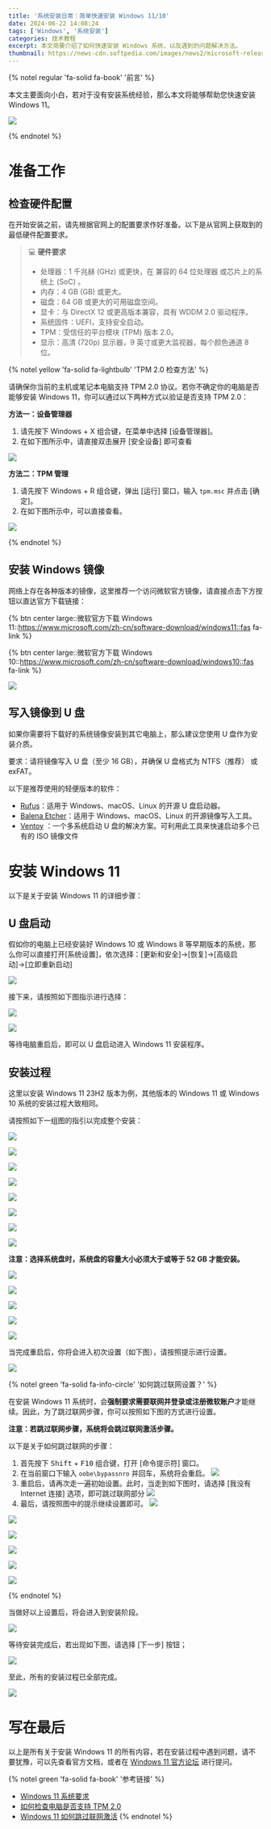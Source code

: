 ```yaml
---
title: '系统安装日常：简单快速安装 Windows 11/10'
date: 2024-06-22 14:08:24
tags: ['Windows', '系统安装']
categories: 技术教程
excerpt: 本文简要介绍了如何快速安装 Windows 系统，以及遇到的问题解决方法。
thumbnail: https://news-cdn.softpedia.com/images/news2/microsoft-releases-new-windows-11-teaser-confirming-leaked-wallpapers-are-real-533302-2.jpg
---
```


{% notel regular 'fa-solid fa-book' '前言' %}

本文主要面向小白，若对于没有安装系统经验，那么本文将能够帮助您快速安装 Windows 11。

![](https://news-cdn.softpedia.com/images/news2/microsoft-releases-new-windows-11-teaser-confirming-leaked-wallpapers-are-real-533302-2.jpg)

{% endnotel %}

# 准备工作

## 检查硬件配置

在开始安装之前，请先根据官网上的配置要求作好准备。以下是从官网上获取到的最低硬件配置要求。

> 💻 **硬件要求**
> 
> - 处理器：1 千兆赫 (GHz) 或更快，在 兼容的 64 位处理器 或芯片上的系统上 (SoC) 。
> - 内存：4 GB (GB) 或更大。
> - 磁盘：64 GB 或更大的可用磁盘空间。
> - 显卡：与 DirectX 12 或更高版本兼容，具有 WDDM 2.0 驱动程序。
> - 系统固件：UEFI，支持安全启动。
> - TPM：受信任的平台模块 (TPM) 版本 2.0。
> - 显示：高清 (720p) 显示器，9 英寸或更大监视器，每个颜色通道 8 位。


{% notel yellow 'fa-solid fa-lightbulb' 'TPM 2.0 检查方法' %}

请确保你当前的主机或笔记本电脑支持 TPM 2.0 协议。若你不确定你的电脑是否能够安装 Windows 11，你可以通过以下两种方式以验证是否支持 TPM 2.0：



**方法一：设备管理器**

1. 请先按下 <i class="fa-brands fa-windows"></i> Windows + X 组合键，在菜单中选择 [设备管理器]。
1. 在如下图所示中，请直接双击展开 [安全设备] 即可查看

![](/images/2024/0622/0.2.jpg)



**方法二：TPM 管理**

1. 请先按下 <i class="fa-brands fa-windows"></i> Windows + R 组合键，弹出 [运行] 窗口，输入 `tpm.msc` 并点击 [确定]。
1. 在如下图所示中，可以直接查看。

![](/images/2024/0622/0.1.jpg)

{% endnotel %}

## 安装 Windows 镜像

网络上存在各种版本的镜像，这里推荐一个访问微软官方镜像，请直接点击下方按钮以直达官方下载链接：

{% btn center large::微软官方下载 Windows 11::https://www.microsoft.com/zh-cn/software-download/windows11::fas fa-link %}

{% btn center large::微软官方下载 Windows 10::https://www.microsoft.com/zh-cn/software-download/windows10::fas fa-link %}

![](/images/2024/0622/0.3.jpg)

## 写入镜像到 U 盘

如果你需要将下载好的系统镜像安装到其它电脑上，那么建议您使用 U 盘作为安装介质。

要求：请将镜像写入 U 盘（至少 16 GB），并确保 U 盘格式为 NTFS（推荐） 或 exFAT。

以下是推荐使用的轻便版本的软件：

- [Rufus](https://rufus.ie/)：适用于 Windows、macOS、Linux 的开源 U 盘启动器。
- [Balena Etcher](https://www.balena.io/etcher/)：适用于 Windows、macOS、Linux 的开源镜像写入工具。
- [Ventoy](https://www.ventoy.net/cn/download.html) ：一个多系统启动 U 盘的解决方案。可利用此工具来快速启动多个已有的 ISO 镜像文件

# 安装 Windows 11

以下是关于安装 Windows 11 的详细步骤：

## U 盘启动

假如你的电脑上已经安装好 Windows 10 或 Windows 8 等早期版本的系统，那么你可以直接打开[系统设置]，依次选择：[更新和安全]→[恢复]→[高级启动]→[立即重新启动]

![](/images/2024/0622/0.4.jpg)

接下来，请按照如下图指示进行选择：

![](/images/2024/0622/0.5.jpg)

![](/images/2024/0622/0.6.jpg)

等待电脑重启后，即可以 U 盘启动进入 Windows 11 安装程序。

## 安装过程

这里以安装 Windows 11 23H2 版本为例，其他版本的 Windows 11 或 Windows 10 系统的安装过程大致相同。

请按照如下一组图的指引以完成整个安装：

![](/images/2024/0622/1.png)

![](/images/2024/0622/2.png)

![](/images/2024/0622/3.png)

![](/images/2024/0622/4.png)

![](/images/2024/0622/5.png)

![](/images/2024/0622/6.png)

![](/images/2024/0622/7.png)

![](/images/2024/0622/8.png)

**注意：选择系统盘时，系统盘的容量大小必须大于或等于 52 GB 才能安装。**

![](/images/2024/0622/9.png)

![](/images/2024/0622/10.png)

![](/images/2024/0622/11.png)

![](/images/2024/0622/12.png)

![](/images/2024/0622/13.png)

当完成重启后，你将会进入初次设置（如下图），请按照提示进行设置。

![](/images/2024/0622/14.png)

{% notel green 'fa-solid fa-info-circle' '如何跳过联网设置？' %}

在安装 Windows 11 系统时，会**强制要求需要联网并登录或注册微软账户**才能继续。因此，为了跳过联网步骤，你可以按照如下图的方式进行设置。

**注意：若跳过联网步骤，系统将会跳过联网激活步骤。**

以下是关于如何跳过联网的步骤：

1. 首先按下 <kbd>Shift</kbd> + <kbd>F10</kbd> 组合键，打开 [命令提示符] 窗口。
1. 在当前窗口下输入 `oobe\bypassnro` 并回车，系统将会重启。
![](/images/2024/0622/16.png)
1. 重启后，请再次走一遍初始设置。此时，当走到如下图时，请选择 [我没有 Internet 连接] 选项，即可跳过联网部分
![](/images/2024/0622/17.png)
1. 最后，请按照图中的提示继续设置即可。
![](/images/2024/0622/18.png)

![](/images/2024/0622/19.png)

![](/images/2024/0622/20.png)

![](/images/2024/0622/21.png)

![](/images/2024/0622/22.png)

![](/images/2024/0622/23.png)

{% endnotel %}

当做好以上设置后，将会进入到安装阶段。

![](/images/2024/0622/24.png)

等待安装完成后，若出现如下图，请选择 [下一步] 按钮；

![](/images/2024/0622/25.png)

至此，所有的安装过程已全部完成。

![](/images/2024/0622/26.png)

# 写在最后

以上是所有关于安装 Windows 11 的所有内容，若在安装过程中遇到问题，请不要犹豫，可以先查看官方文档，或者在 [Windows 11 官方论坛](https://answers.microsoft.com/zh-hans/windows/forum/all/windows-11) 进行提问。

{% notel green 'fa-solid fa-book' '参考链接' %}
- [Windows 11 系统要求](https://learn.microsoft.com/zh-cn/windows/whats-new/windows-11-requirements)
- [如何检查电脑是否支持 TPM 2.0](https://pcedu.pconline.com.cn/1684/16847709.html)
- [Windows 11 如何跳过联网激活](https://answer.baidu.com/answer/land?params=XkDfTj0H%2F4487c7dG2QLYpU5NESz0QNO6ddPFfMJ6P%2FwR1uOX7mU3NI0m763jrzhgef3bNkrytpFvVmQqK2Zlwy0MU5NIZnnY72p0iGfhFMloCaZOCERINfeMk2PAkERn4fckNYDJgs8BDDLCDYX7BaKVqXD1ZJ5%2FyyFHs6ERkrRrCjaqnlxSkYklT%2FIox2higDdYATW1ddwnTO%2BfZWSlg%3D%3D&from=dqa&lid=9bec2042003d7e52&word=windows11%E8%B7%B3%E8%BF%87%E8%81%94%E7%BD%91%E6%BF%80%E6%B4%BB)
{% endnotel %}